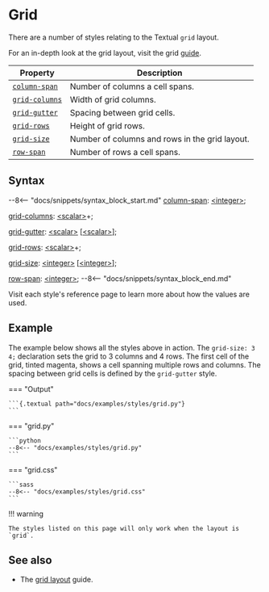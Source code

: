 # Grid

There are a number of styles relating to the Textual `grid` layout.

For an in-depth look at the grid layout, visit the grid [guide](../../guide/layout.md#grid).

| Property       | Description                                    |
|----------------|------------------------------------------------|
| [`column-span`](./column_span.md)  | Number of columns a cell spans.                |
| [`grid-columns`](./grid_columns.md) | Width of grid columns.                         |
| [`grid-gutter`](./grid_gutter.md)  | Spacing between grid cells.                    |
| [`grid-rows`](./grid_rows.md)    | Height of grid rows.                           |
| [`grid-size`](./grid_size.md)    | Number of columns and rows in the grid layout. |
| [`row-span`](./row_span.md)     | Number of rows a cell spans.                   |

## Syntax

--8<-- "docs/snippets/syntax_block_start.md"
<a href="./column_span.md">column-span</a>: <a href="../../css_types/integer">&lt;integer&gt;</a>;

<a href="./grid_columns.md">grid-columns</a>: <a href="../../css_types/scalar">&lt;scalar&gt;</a>+;

<a href="./grid_gutter.md">grid-gutter</a>: <a href="../../css_types/scalar">&lt;scalar&gt;</a> [<a href="../../css_types/scalar">&lt;scalar&gt;</a>];

<a href="./grid_rows.md">grid-rows</a>: <a href="../../css_types/scalar">&lt;scalar&gt;</a>+;

<a href="./grid_size.md">grid-size</a>: <a href="../../css_types/integer">&lt;integer&gt;</a> [<a href="../../css_types/integer">&lt;integer&gt;</a>];

<a href="./row_span.md">row-span</a>: <a href="../../css_types/integer">&lt;integer&gt;</a>;
--8<-- "docs/snippets/syntax_block_end.md"

Visit each style's reference page to learn more about how the values are used.

## Example

The example below shows all the styles above in action.
The `grid-size: 3 4;` declaration sets the grid to 3 columns and 4 rows.
The first cell of the grid, tinted magenta, shows a cell spanning multiple rows and columns.
The spacing between grid cells is defined by the `grid-gutter` style.

=== "Output"

    ```{.textual path="docs/examples/styles/grid.py"}
    ```

=== "grid.py"

    ```python
    --8<-- "docs/examples/styles/grid.py"
    ```

=== "grid.css"

    ```sass
    --8<-- "docs/examples/styles/grid.css"
    ```

!!! warning

    The styles listed on this page will only work when the layout is `grid`.

## See also

 - The [grid layout](../../guide/layout.md#grid) guide.
